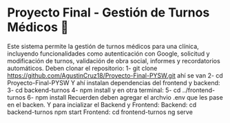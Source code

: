 # Proyecto Final - Gestión de Turnos Médicos 🏥

Este sistema permite la gestión de turnos médicos para una clínica, incluyendo funcionalidades como autenticación con Google, solicitud y modificación de turnos, validación de obra social, informes y recordatorios automáticos.
Deben clonar el repositorio:
1- git clone https://github.com/AgustinCruz18/Proyecto-Final-PYSW.git 
 ahí se van 
2- cd Proyecto-Final-PYSW
Y ahí instalan dependencias del frontend y backend:
3- cd backend-turnos
4- npm install
y en otra terminal:
5- cd ../frontend-turnos
6- npm install
Recuerden deben agregar el archvio .env que les pase en el backen.
Y para incializar el Backend y Frontend:
Backend:
cd backend-turnos
npm start
Frontend:
cd frontend-turnos
ng serve
